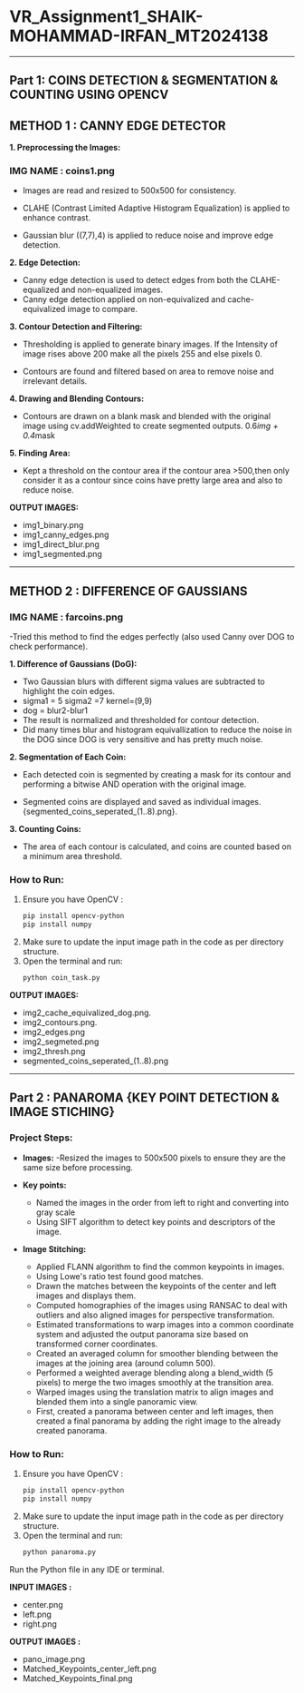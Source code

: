 # VR_Assignment1_SHAIK-MOHAMMAD-IRFAN_MT2024138


-------------------------------------------------------------------------------------------------


## Part 1: COINS DETECTION & SEGMENTATION & COUNTING USING OPENCV 

## METHOD 1 : CANNY EDGE DETECTOR
 **1. Preprocessing the Images:**
 ###  IMG NAME : coins1.png
- Images are read and resized to 500x500 for consistency.

-	CLAHE (Contrast Limited Adaptive Histogram Equalization) is applied to enhance contrast.

-	Gaussian blur ((7,7),4) is applied to reduce noise and improve edge detection.

 **2. Edge Detection:**

-	Canny edge detection is used to detect edges from both the CLAHE-equalized and non-equalized images.
-	Canny edge detection applied on non-equivalized and cache-equivalized image to compare. 

 **3. Contour Detection and Filtering:**

-	Thresholding is applied to generate binary images. If the Intensity of image rises above 200 make all the pixels 255 and else pixels 0.

-	Contours are found and filtered based on area to remove noise and irrelevant details.

 **4. Drawing and Blending Contours:**

-	Contours are drawn on a blank mask and blended with the original image using cv.addWeighted to create segmented outputs. 0.6*img + 0.4*mask

 **5. Finding Area:**
- Kept a threshold on the contour area if the contour area >500,then only consider it as a contour since coins have pretty large area and also to reduce noise.

 **OUTPUT IMAGES:**
- img1_binary.png
- img1_canny_edges.png
- img1_direct_blur.png
- img1_segmented.png


-------------------------------------------------------------------------------------------------


## METHOD 2 : DIFFERENCE OF GAUSSIANS
###  IMG NAME : farcoins.png
-Tried this method to find the edges perfectly (also used Canny over DOG to check performance).

 **1. Difference of Gaussians (DoG):**

-	Two Gaussian blurs with different sigma values are subtracted to highlight the coin edges.
-	sigma1 = 5  sigma2 =7 kernel=(9,9)
-	dog = blur2-blur1
-	The result is normalized and thresholded for contour detection.
-	Did many times blur and histogram equivallization to reduce the noise in the DOG since DOG is very sensitive and has pretty much noise.
  
 **2. Segmentation of Each Coin:**

-	Each detected coin is segmented by creating a mask for its contour and performing a bitwise AND operation with the original image.

-	Segmented coins are displayed and saved as individual images.{segmented_coins_seperated_(1..8).png}.
  
 **3. Counting Coins:**
-	The area of each contour is calculated, and coins are counted based on a minimum area threshold.
 ### How to Run:
1. Ensure you have OpenCV :  
   ```sh
   pip install opencv-python
   pip install numpy
2. Make sure to update the input image path in the code as per directory structure.
3. Open the terminal and run:
   ```sh
   python coin_task.py

 **OUTPUT IMAGES:**
- img2_cache_equivalized_dog.png.
- img2_contours.png.
- img2_edges.png
- img2_segmeted.png
- img2_thresh.png
- segmented_coins_seperated_(1..8).png




-------------------------------------------------------------------------------------------------


## Part 2 : PANAROMA {KEY POINT DETECTION  & IMAGE STICHING}

### Project Steps:
- **Images:**
   -Resized the images to 500x500 pixels to ensure they are the same size before processing.
- **Key points:**
   - Named the images in the order from left to right and converting into gray scale
   - Using SIFT algorithm to detect key points and descriptors of the image.

- **Image Stitching:**
   - Applied FLANN algorithm to find the common keypoints in images.
   - Using Lowe's ratio test found good matches.
   - Drawn the matches between the keypoints of the center and left images and displays them.
   - Computed homographies of the images using RANSAC to deal with outliers and also aligned images for perspective transformation.
   - Estimated transformations to warp images into a common coordinate system and adjusted the output panorama size based on transformed corner coordinates.
   - Created an averaged column for smoother blending between the images at the joining area (around column 500).
   - Performed a weighted average blending along a blend_width (5 pixels) to merge the two images smoothly at the transition area.
   - Warped images using the translation matrix to align images and blended them into a single panoramic view.
   - First, created a panorama between center and left images, then created a final panorama by adding the right image to the already created panorama.


 ### How to Run:
1. Ensure you have OpenCV :  
   ```sh
   pip install opencv-python
   pip install numpy
2. Make sure to update the input image path in the code as per directory structure.
3. Open the terminal and run:
   ```sh
   python panaroma.py

Run the Python file in any IDE or terminal.


 **INPUT IMAGES :**
- center.png
- left.png
- right.png

 **OUTPUT IMAGES :**
- pano_image.png
- Matched_Keypoints_center_left.png
- Matched_Keypoints_final.png
  
